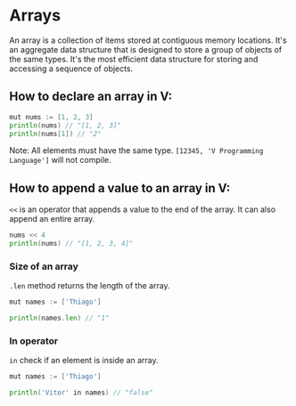# Arrays

An array is a collection of items stored at contiguous memory locations. It's an aggregate data structure that is designed to store a group of objects of the same types. It's the most efficient data structure for storing and accessing a sequence of objects.

## How to declare an array in V:

```go
mut nums := [1, 2, 3]
println(nums) // "[1, 2, 3]"
println(nums[1]) // "2"
```

Note: All elements must have the same type. `[12345, 'V Programming Language']` will not compile.

## How to append a value to an array in V:

`<<` is an operator that appends a value to the end of the array. It can also append an entire array.

```go
nums << 4
println(nums) // "[1, 2, 3, 4]"
```

### Size of an array

`.len` method returns the length of the array.

```go
mut names := ['Thiago']

println(names.len) // "1"
```

### In operator

`in` check if an element is inside an array.

```go
mut names := ['Thiago']

println('Vitor' in names) // "false"
```
